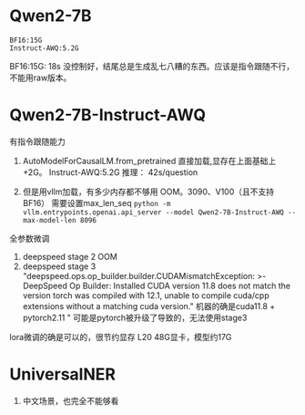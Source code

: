 # Qwen2-7B
    BF16:15G
    Instruct-AWQ:5.2G
BF16:15G: 18s  没控制好，结尾总是生成乱七八糟的东西。应该是指令跟随不行，不能用raw版本。

# Qwen2-7B-Instruct-AWQ 
有指令跟随能力
1. AutoModelForCausalLM.from_pretrained 直接加载,显存在上面基础上+2G。
Instruct-AWQ:5.2G 推理： 42s/question

2. 但是用vllm加载，有多少内存都不够用 OOM。3090、V100（且不支持BF16）  需要设置max_len_seq
```python -m vllm.entrypoints.openai.api_server --model Qwen2-7B-Instruct-AWQ --max-model-len 8096```



全参数微调
1. deepspeed stage 2 OOM
2. deepspeed stage 3
    "deepspeed.ops.op_builder.builder.CUDAMismatchException: >- DeepSpeed Op Builder: Installed CUDA version 11.8 does not match the version torch was compiled with 12.1, unable to compile cuda/cpp extensions without a matching cuda version."
机器的确是cuda11.8 + pytorch2.11 " 可能是pytorch被升级了导致的，无法使用stage3

lora微调的确是可以的，很节约显存
L20 48G显卡，模型约17G



# UniversalNER
1. 中文场景，也完全不能够看
